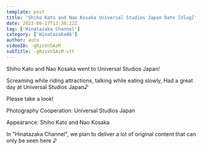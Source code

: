 ```yaml
---
template: post
title: 'Shiho Kato and Nao Kosaka Universal Studios Japan Date [Vlog]'
date: 2023-06-17T13:30:22Z
tag: ['Hinatazaka Channel']
category: ['Hinatazaka46']
author: auto 
videoID: -gRzsVn5AzM
subTitle: -gRzsVn5AzM.vtt
---
```

Shiho Kato and Nao Kosaka went to Universal Studios Japan!

Screaming while riding attractions, talking while eating slowly, Had a great day at Universal Studios Japan♪

Please take a look!

Photography Cooperation: Universal Studios Japan

Appearance: Shiho Kato and Nao Kosaka

In "Hinatazaka Channel", we plan to deliver a lot of original content that can only be seen here ♪

